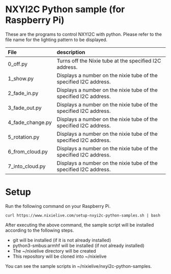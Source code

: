 # **NXYI2C Python sample (for Raspberry Pi)**

These are the programs to control NXYI2C with python.
Please refer to the file name for the lighting pattern to be displayed.

|File|description|
|:---|:---|
|0_off.py|Turns off the Nixie tube at the specified I2C address.|
|1_show.py|Displays a number on the nixie tube of the specified I2C address.|
|2_fade_in.py|Displays a number on the nixie tube of the specified I2C address.|
|3_fade_out.py|Displays a number on the nixie tube of the specified I2C address.|
|4_fade_change.py|Displays a number on the nixie tube of the specified I2C address.|
|5_rotation.py|Displays a number on the nixie tube of the specified I2C address.|
|6_from_cloud.py|Displays a number on the nixie tube of the specified I2C address.|
|7_into_cloud.py|Displays a number on the nixie tube of the specified I2C address.|

# Setup

Run the following command on your Raspberry Pi.

```
curl https://www.nixielive.com/setup-nxyi2c-python-samples.sh | bash
```

After executing the above command, the sample script will be installed according to the following steps.

* git will be installed (if it is not already installed)
* python3-smbus:armhf will be installed (if not already installed)
* The ~/nixielive directory will be created
* This repository will be cloned into ~/nixielive

You can see the sample scripts in  ~/nixielive/nxyi2c-python-samples.
